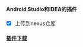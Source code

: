 #### Android Studio和IDEA的插件
- [x] 上传到nexus仓库

#### [插件下载](https://raw.githubusercontent.com/lanmiao1105/nexus-plugin/dev/nexus-plugin.zip)
